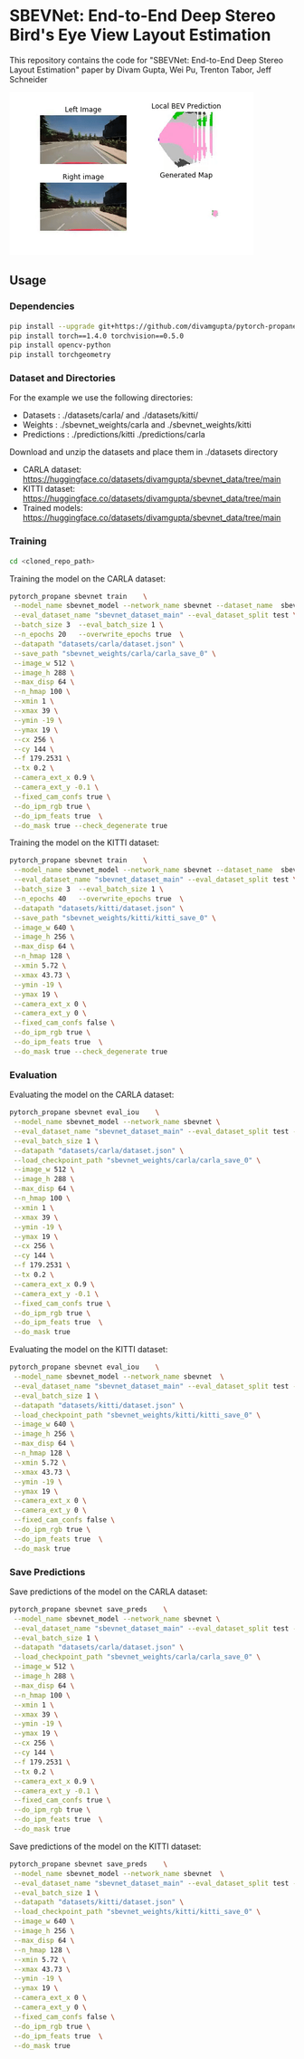 
# SBEVNet: End-to-End Deep Stereo Bird's Eye View Layout Estimation

This repository contains the code for "SBEVNet: End-to-End Deep Stereo Layout Estimation" paper by Divam Gupta, Wei Pu, Trenton Tabor, Jeff Schneider

![](assets/sbevnet_carla.gif)


## Usage


### Dependencies
```bash
pip install --upgrade git+https://github.com/divamgupta/pytorch-propane
pip install torch==1.4.0 torchvision==0.5.0
pip install opencv-python
pip install torchgeometry
```

### Dataset and Directories
For the example we use the following directories:
* Datasets : ./datasets/carla/ and ./datasets/kitti/
* Weights :  ./sbevnet_weights/carla and ./sbevnet_weights/kitti 
* Predictions :  ./predictions/kitti ./predictions/carla 

Download and unzip the datasets and place them in ./datasets directory 
* CARLA dataset: https://huggingface.co/datasets/divamgupta/sbevnet_data/tree/main
* KITTI dataset: https://huggingface.co/datasets/divamgupta/sbevnet_data/tree/main 
* Trained models: https://huggingface.co/datasets/divamgupta/sbevnet_data/tree/main



### Training

```bash
cd <cloned_repo_path>
```

Training the model on the CARLA dataset:
```bash
pytorch_propane sbevnet train    \
 --model_name sbevnet_model --network_name sbevnet --dataset_name  sbevnet_dataset_main --dataset_split train \
 --eval_dataset_name "sbevnet_dataset_main" --eval_dataset_split test \
 --batch_size 3  --eval_batch_size 1 \
 --n_epochs 20   --overwrite_epochs true  \
 --datapath "datasets/carla/dataset.json" \
 --save_path "sbevnet_weights/carla/carla_save_0" \
 --image_w 512 \
 --image_h 288 \
 --max_disp 64 \
 --n_hmap 100 \
 --xmin 1 \
 --xmax 39 \
 --ymin -19 \
 --ymax 19 \
 --cx 256 \
 --cy 144 \
 --f 179.2531 \
 --tx 0.2 \
 --camera_ext_x 0.9 \
 --camera_ext_y -0.1 \
 --fixed_cam_confs true \
 --do_ipm_rgb true \
 --do_ipm_feats true  \
 --do_mask true --check_degenerate true 
```


Training the model on the KITTI dataset:
```bash
pytorch_propane sbevnet train    \
 --model_name sbevnet_model --network_name sbevnet --dataset_name  sbevnet_dataset_main --dataset_split train \
 --eval_dataset_name "sbevnet_dataset_main" --eval_dataset_split test \
 --batch_size 3  --eval_batch_size 1 \
 --n_epochs 40   --overwrite_epochs true  \
 --datapath "datasets/kitti/dataset.json" \
 --save_path "sbevnet_weights/kitti/kitti_save_0" \
 --image_w 640 \
 --image_h 256 \
 --max_disp 64 \
 --n_hmap 128 \
 --xmin 5.72 \
 --xmax 43.73 \
 --ymin -19 \
 --ymax 19 \
 --camera_ext_x 0 \
 --camera_ext_y 0 \
 --fixed_cam_confs false \
 --do_ipm_rgb true \
 --do_ipm_feats true  \
 --do_mask true --check_degenerate true 
 ```

### Evaluation
Evaluating the model on the CARLA dataset:
```bash
pytorch_propane sbevnet eval_iou    \
 --model_name sbevnet_model --network_name sbevnet \
 --eval_dataset_name "sbevnet_dataset_main" --eval_dataset_split test --dataset_type carla \
 --eval_batch_size 1 \
 --datapath "datasets/carla/dataset.json" \
 --load_checkpoint_path "sbevnet_weights/carla/carla_save_0" \
 --image_w 512 \
 --image_h 288 \
 --max_disp 64 \
 --n_hmap 100 \
 --xmin 1 \
 --xmax 39 \
 --ymin -19 \
 --ymax 19 \
 --cx 256 \
 --cy 144 \
 --f 179.2531 \
 --tx 0.2 \
 --camera_ext_x 0.9 \
 --camera_ext_y -0.1 \
 --fixed_cam_confs true \
 --do_ipm_rgb true \
 --do_ipm_feats true  \
 --do_mask true 
```



Evaluating the model on the KITTI dataset:
```bash
pytorch_propane sbevnet eval_iou    \
 --model_name sbevnet_model --network_name sbevnet  \
 --eval_dataset_name "sbevnet_dataset_main" --eval_dataset_split test --dataset_type kitti \
 --eval_batch_size 1 \
 --datapath "datasets/kitti/dataset.json" \
 --load_checkpoint_path "sbevnet_weights/kitti/kitti_save_0" \
 --image_w 640 \
 --image_h 256 \
 --max_disp 64 \
 --n_hmap 128 \
 --xmin 5.72 \
 --xmax 43.73 \
 --ymin -19 \
 --ymax 19 \
 --camera_ext_x 0 \
 --camera_ext_y 0 \
 --fixed_cam_confs false \
 --do_ipm_rgb true \
 --do_ipm_feats true  \
 --do_mask true 
```

### Save Predictions
Save predictions of the model on the CARLA dataset:
```bash
pytorch_propane sbevnet save_preds    \
 --model_name sbevnet_model --network_name sbevnet \
 --eval_dataset_name "sbevnet_dataset_main" --eval_dataset_split test --output_dir "predictions/kitti" \
 --eval_batch_size 1 \
 --datapath "datasets/carla/dataset.json" \
 --load_checkpoint_path "sbevnet_weights/carla/carla_save_0" \
 --image_w 512 \
 --image_h 288 \
 --max_disp 64 \
 --n_hmap 100 \
 --xmin 1 \
 --xmax 39 \
 --ymin -19 \
 --ymax 19 \
 --cx 256 \
 --cy 144 \
 --f 179.2531 \
 --tx 0.2 \
 --camera_ext_x 0.9 \
 --camera_ext_y -0.1 \
 --fixed_cam_confs true \
 --do_ipm_rgb true \
 --do_ipm_feats true  \
 --do_mask true 
```



Save predictions of the model on the KITTI dataset:
```bash
pytorch_propane sbevnet save_preds    \
 --model_name sbevnet_model --network_name sbevnet  \
 --eval_dataset_name "sbevnet_dataset_main" --eval_dataset_split test --output_dir "predictions/kitti" \
 --eval_batch_size 1 \
 --datapath "datasets/kitti/dataset.json" \
 --load_checkpoint_path "sbevnet_weights/kitti/kitti_save_0" \
 --image_w 640 \
 --image_h 256 \
 --max_disp 64 \
 --n_hmap 128 \
 --xmin 5.72 \
 --xmax 43.73 \
 --ymin -19 \
 --ymax 19 \
 --camera_ext_x 0 \
 --camera_ext_y 0 \
 --fixed_cam_confs false \
 --do_ipm_rgb true \
 --do_ipm_feats true  \
 --do_mask true 
```



